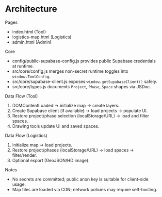 # Architecture

Pages
- index.html (Tool)
- logistics-map.html (Logistics)
- admin.html (Admin)

Core
- config/public-supabase-config.js provides public Supabase credentials at runtime.
- src/core/config.js merges non-secret runtime toggles into `window.ToolConfig`.
- src/core/supabase-client.js exposes `window.getSupabaseClient()` safely.
- src/core/types.js documents `Project`, `Phase`, `Space` shapes via JSDoc.

Data Flow (Tool)
1. DOMContentLoaded → initialize map → create layers.
2. Create Supabase client (if available) → load projects → populate UI.
3. Restore project/phase selection (localStorage/URL) → load and filter spaces.
4. Drawing tools update UI and saved spaces.

Data Flow (Logistics)
1. Initialize map → load projects.
2. Restore project/phases (localStorage/URL) → load spaces → filter/render.
3. Optional export (GeoJSON/HD image).

Notes
- No secrets are committed; public anon key is suitable for client-side usage.
- Map tiles are loaded via CDN; network policies may require self-hosting.
